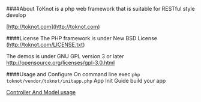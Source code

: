 ####About
ToKnot is a php web framework that is suitable for RESTful style develop

[http://toknot.com](http://toknot.com)

####License
The PHP framework is under New BSD License (http://toknot.com/LICENSE.txt)

The demos is under GNU GPL version 3 or later <http://opensource.org/licenses/gpl-3.0.html>

####Usage and Configure
On command line exec:`php toknot/vendor/toknot/initapp.php` App Init Guide build your app

[Controller And Model usage](https://github.com/chopins/toknot/blob/master/vendor/toknot/doc/)